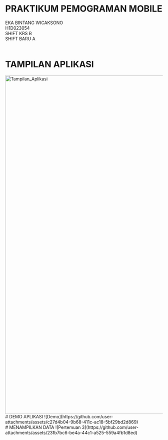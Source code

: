 # PRAKTIKUM PEMOGRAMAN MOBILE
EKA BINTANG WICAKSONO<br>
H1D023054<br>
SHIFT KRS B<br>
SHIFT BARU A<br>
<br>
# TAMPILAN APLIKASI
<img width="1919" height="1078" alt="Tampilan_Aplikasi" src="https://github.com/user-attachments/assets/7f8eda7d-513c-45d5-9a81-ecf7836d3fc0" />
<br>
# DEMO APLIKASI
![Demo](https://github.com/user-attachments/assets/c27d4b04-9b68-411c-ac18-5bf29bd2d869)
<br>
# MENAMPILKAN DATA
![Pertemuan 3](https://github.com/user-attachments/assets/23fb7bc6-be4a-44c1-a525-559a4fb1d8ed)
